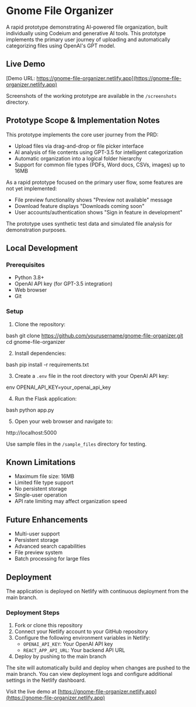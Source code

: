 # Gnome File Organizer

A rapid prototype demonstrating AI-powered file organization, built individually using Codeium and generative AI tools. This prototype implements the primary user journey of uploading and automatically categorizing files using OpenAI's GPT model.

## Live Demo
[Demo URL: https://gnome-file-organizer.netlify.app](https://gnome-file-organizer.netlify.app)

Screenshots of the working prototype are available in the `/screenshots` directory.

## Prototype Scope & Implementation Notes
This prototype implements the core user journey from the PRD:
- Upload files via drag-and-drop or file picker interface
- AI analysis of file contents using GPT-3.5 for intelligent categorization
- Automatic organization into a logical folder hierarchy
- Support for common file types (PDFs, Word docs, CSVs, images) up to 16MB

As a rapid prototype focused on the primary user flow, some features are not yet implemented:
- File preview functionality shows "Preview not available" message
- Download feature displays "Downloads coming soon" 
- User accounts/authentication shows "Sign in feature in development"

The prototype uses synthetic test data and simulated file analysis for demonstration purposes.

## Local Development

### Prerequisites
- Python 3.8+
- OpenAI API key (for GPT-3.5 integration)
- Web browser
- Git

### Setup
1. Clone the repository:

bash
git clone https://github.com/yourusername/gnome-file-organizer.git
cd gnome-file-organizer

2. Install dependencies:

bash
pip install -r requirements.txt

3. Create a `.env` file in the root directory with your OpenAI API key:

env
OPENAI_API_KEY=your_openai_api_key

4. Run the Flask application:

bash
python app.py

5. Open your web browser and navigate to:

http://localhost:5000

Use sample files in the `/sample_files` directory for testing.

## Known Limitations
- Maximum file size: 16MB
- Limited file type support
- No persistent storage
- Single-user operation
- API rate limiting may affect organization speed

## Future Enhancements
- Multi-user support
- Persistent storage
- Advanced search capabilities
- File preview system
- Batch processing for large files

## Deployment

The application is deployed on Netlify with continuous deployment from the main branch.

### Deployment Steps
1. Fork or clone this repository
2. Connect your Netlify account to your GitHub repository
3. Configure the following environment variables in Netlify:
   - `OPENAI_API_KEY`: Your OpenAI API key
   - `REACT_APP_API_URL`: Your backend API URL
4. Deploy by pushing to the main branch

The site will automatically build and deploy when changes are pushed to the main branch. You can view deployment logs and configure additional settings in the Netlify dashboard.

Visit the live demo at [https://gnome-file-organizer.netlify.app](https://gnome-file-organizer.netlify.app)
